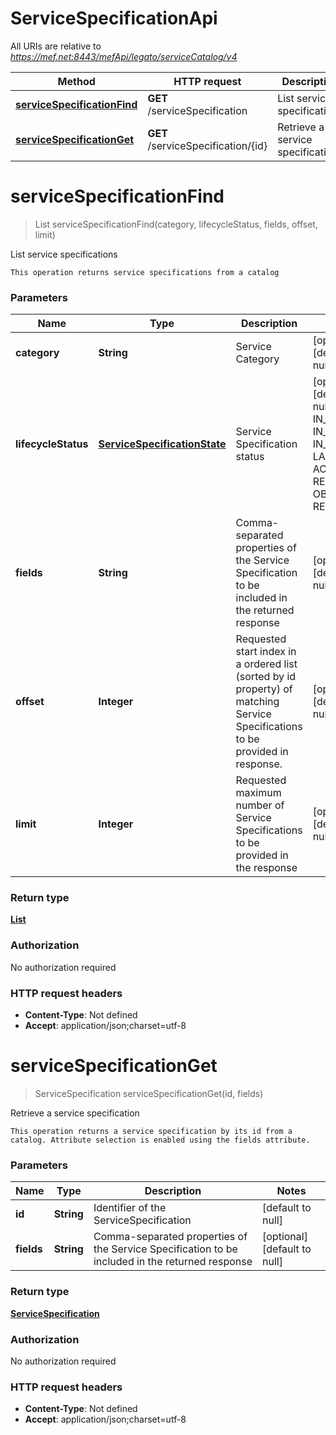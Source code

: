 # ServiceSpecificationApi

All URIs are relative to *https://mef.net:8443/mefApi/legato/serviceCatalog/v4*

Method | HTTP request | Description
------------- | ------------- | -------------
[**serviceSpecificationFind**](ServiceSpecificationApi.md#serviceSpecificationFind) | **GET** /serviceSpecification | List service specifications
[**serviceSpecificationGet**](ServiceSpecificationApi.md#serviceSpecificationGet) | **GET** /serviceSpecification/{id} | Retrieve a service specification


<a name="serviceSpecificationFind"></a>
# **serviceSpecificationFind**
> List serviceSpecificationFind(category, lifecycleStatus, fields, offset, limit)

List service specifications

    This operation returns service specifications from a catalog

### Parameters

Name | Type | Description  | Notes
------------- | ------------- | ------------- | -------------
 **category** | **String**| Service Category | [optional] [default to null]
 **lifecycleStatus** | [**ServiceSpecificationState**](../\Models/.md)| Service Specification status | [optional] [default to null] [enum: IN_STUDY, IN_DESIGN, IN_TEST, LAUNCHED, ACTIVE, RETIRED, OBSOLETE, REJECTED]
 **fields** | **String**| Comma-separated properties of the Service Specification to be  included in the returned response | [optional] [default to null]
 **offset** | **Integer**| Requested start index in a ordered list (sorted by id property) of  matching Service Specifications to be provided in response.  | [optional] [default to null]
 **limit** | **Integer**| Requested maximum number of Service Specifications to be provided  in the response | [optional] [default to null]

### Return type

[**List**](../\Models/ServiceSpecification.md)

### Authorization

No authorization required

### HTTP request headers

- **Content-Type**: Not defined
- **Accept**: application/json;charset=utf-8

<a name="serviceSpecificationGet"></a>
# **serviceSpecificationGet**
> ServiceSpecification serviceSpecificationGet(id, fields)

Retrieve a service specification

    This operation returns a service specification by its id from a catalog. Attribute selection is enabled using the fields attribute.

### Parameters

Name | Type | Description  | Notes
------------- | ------------- | ------------- | -------------
 **id** | **String**| Identifier of the ServiceSpecification | [default to null]
 **fields** | **String**| Comma-separated properties of the Service Specification to be  included in the returned response | [optional] [default to null]

### Return type

[**ServiceSpecification**](../\Models/ServiceSpecification.md)

### Authorization

No authorization required

### HTTP request headers

- **Content-Type**: Not defined
- **Accept**: application/json;charset=utf-8

